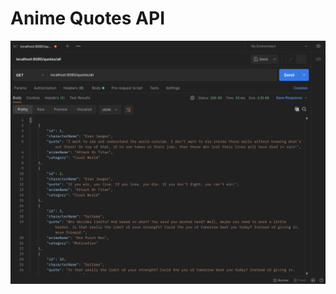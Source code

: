 # Anime Quotes API

![Calculator Project](https://github.com/iKarans/Anime-Quotes-API/blob/main/Anime-Quotes.png)
